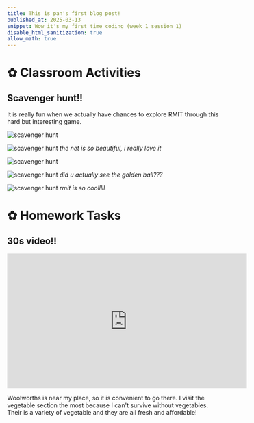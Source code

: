 ```yaml
---
title: This is pan's first blog post!
published_at: 2025-03-13
snippet: Wow it's my first time coding (week 1 session 1)
disable_html_sanitization: true
allow_math: true
---
```


# ✿ Classroom Activities

## Scavenger hunt!!

It is really fun when we actually have chances to explore RMIT through this hard but interesting game.

![scavenger hunt](scavenger/IMG_9754.jpg)

![scavenger hunt](scavenger/IMG_9755.jpg)
*the net is so beautiful, i really love it*

![scavenger hunt](scavenger/IMG_9756.jpg)

![scavenger hunt](scavenger/IMG_9757.jpg)
*did u actually see the golden ball???*

![scavenger hunt](scavenger/IMG_9758.jpg)
*rmit is so coolllll*


# ✿ Homework Tasks

## 30s video!!

<iframe width="560" height="315" src="https://www.youtube.com/embed/esvnRy8RSuM?si=VUOMPU81woR2MF9_" title="YouTube video player" frameborder="0" allow="accelerometer; autoplay; clipboard-write; encrypted-media; gyroscope; picture-in-picture; web-share" referrerpolicy="strict-origin-when-cross-origin" allowfullscreen></iframe>

<script type="module">

    console.log (`hello world! 🚀`)

    const iframe  = document.getElementById (`coding_train_video`)
    iframe.width  = iframe.parentNode.scrollWidth
    iframe.height = iframe.width * 9 / 16

</script>

Woolworths is near my place, so it is convenient to go there. I visit the vegetable section the most because I can't survive without vegetables. Their is a variety of vegetable and they are all fresh and affordable!